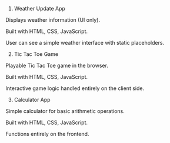 1. Weather Update App ️

Displays weather information (UI only).

Built with HTML, CSS, JavaScript.

User can see a simple weather interface with static placeholders.

2. Tic Tac Toe Game

Playable Tic Tac Toe game in the browser.

Built with HTML, CSS, JavaScript.

Interactive game logic handled entirely on the client side.

3. Calculator App 

Simple calculator for basic arithmetic operations.

Built with HTML, CSS, JavaScript.

Functions entirely on the frontend.
